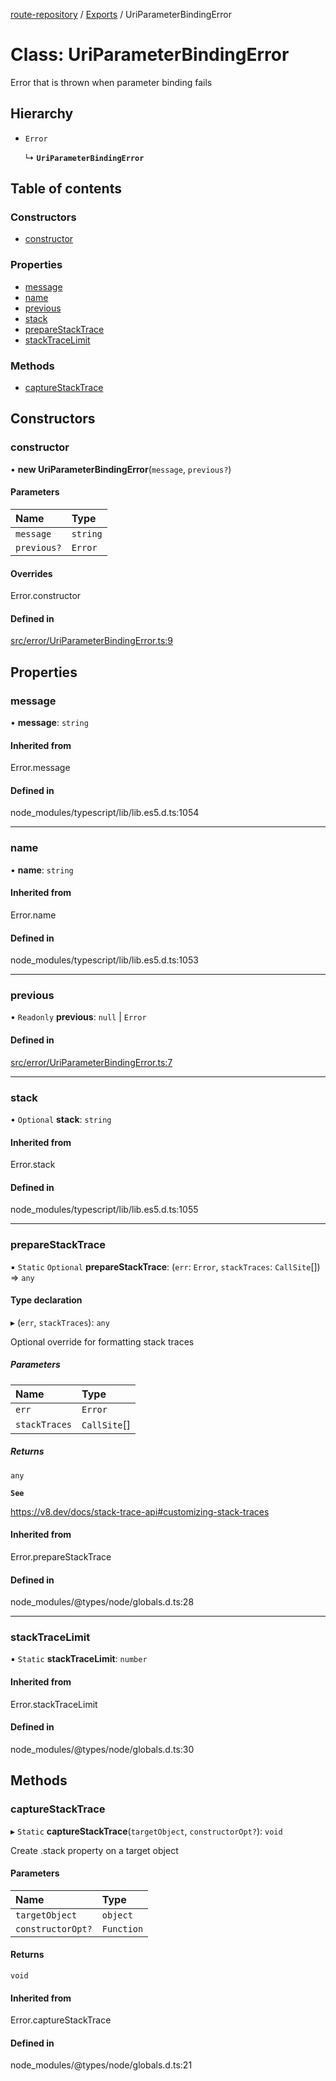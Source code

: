 [route-repository](../README.md) / [Exports](../modules.md) / UriParameterBindingError

# Class: UriParameterBindingError

Error that is thrown when parameter binding fails

## Hierarchy

- `Error`

  ↳ **`UriParameterBindingError`**

## Table of contents

### Constructors

- [constructor](UriParameterBindingError.md#constructor)

### Properties

- [message](UriParameterBindingError.md#message)
- [name](UriParameterBindingError.md#name)
- [previous](UriParameterBindingError.md#previous)
- [stack](UriParameterBindingError.md#stack)
- [prepareStackTrace](UriParameterBindingError.md#preparestacktrace)
- [stackTraceLimit](UriParameterBindingError.md#stacktracelimit)

### Methods

- [captureStackTrace](UriParameterBindingError.md#capturestacktrace)

## Constructors

### constructor

• **new UriParameterBindingError**(`message`, `previous?`)

#### Parameters

| Name | Type |
| :------ | :------ |
| `message` | `string` |
| `previous?` | `Error` |

#### Overrides

Error.constructor

#### Defined in

[src/error/UriParameterBindingError.ts:9](https://github.com/nonetallt/front-to-back-router/blob/efe5427/src/error/UriParameterBindingError.ts#L9)

## Properties

### message

• **message**: `string`

#### Inherited from

Error.message

#### Defined in

node_modules/typescript/lib/lib.es5.d.ts:1054

___

### name

• **name**: `string`

#### Inherited from

Error.name

#### Defined in

node_modules/typescript/lib/lib.es5.d.ts:1053

___

### previous

• `Readonly` **previous**: ``null`` \| `Error`

#### Defined in

[src/error/UriParameterBindingError.ts:7](https://github.com/nonetallt/front-to-back-router/blob/efe5427/src/error/UriParameterBindingError.ts#L7)

___

### stack

• `Optional` **stack**: `string`

#### Inherited from

Error.stack

#### Defined in

node_modules/typescript/lib/lib.es5.d.ts:1055

___

### prepareStackTrace

▪ `Static` `Optional` **prepareStackTrace**: (`err`: `Error`, `stackTraces`: `CallSite`[]) => `any`

#### Type declaration

▸ (`err`, `stackTraces`): `any`

Optional override for formatting stack traces

##### Parameters

| Name | Type |
| :------ | :------ |
| `err` | `Error` |
| `stackTraces` | `CallSite`[] |

##### Returns

`any`

**`See`**

https://v8.dev/docs/stack-trace-api#customizing-stack-traces

#### Inherited from

Error.prepareStackTrace

#### Defined in

node_modules/@types/node/globals.d.ts:28

___

### stackTraceLimit

▪ `Static` **stackTraceLimit**: `number`

#### Inherited from

Error.stackTraceLimit

#### Defined in

node_modules/@types/node/globals.d.ts:30

## Methods

### captureStackTrace

▸ `Static` **captureStackTrace**(`targetObject`, `constructorOpt?`): `void`

Create .stack property on a target object

#### Parameters

| Name | Type |
| :------ | :------ |
| `targetObject` | `object` |
| `constructorOpt?` | `Function` |

#### Returns

`void`

#### Inherited from

Error.captureStackTrace

#### Defined in

node_modules/@types/node/globals.d.ts:21
